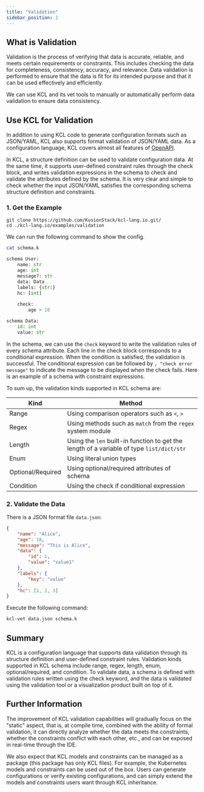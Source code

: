 ```yaml
---
title: "Validation"
sidebar_position: 2
---
```


## What is Validation

Validation is the process of verifying that data is accurate, reliable, and meets certain requirements or constraints. This includes checking the data for completeness, consistency, accuracy, and relevance. Data validation is performed to ensure that the data is fit for its intended purpose and that it can be used effectively and efficiently.

We can use KCL and its vet tools to manually or automatically perform data validation to ensure data consistency.

## Use KCL for Validation

In addition to using KCL code to generate configuration formats such as JSON/YAML, KCL also supports format validation of JSON/YAML data. As a configuration language, KCL covers almost all features of [OpenAPI](https://www.openapis.org/).

In KCL, a structure definition can be used to validate configuration data. At the same time, it supports user-defined constraint rules through the check block, and writes validation expressions in the schema to check and validate the attributes defined by the schema. It is very clear and simple to check whether the input JSON/YAML satisfies the corresponding schema structure definition and constraints.

### 1. Get the Example

```shell
git clone https://github.com/KusionStack/kcl-lang.io.git/
cd ./kcl-lang.io/examples/validation
```

We can run the following command to show the config.

```bash
cat schema.k
```

```python
schema User:
    name: str
    age: int
    message?: str
    data: Data
    labels: {str:}
    hc: [int]
        
    check:
        age > 10

schema Data:
    id: int
    value: str
```

In the schema, we can use the `check` keyword to write the validation rules of every schema attribute. Each line in the check block corresponds to a conditional expression. When the condition is satisfied, the validation is successful. The conditional expression can be followed by `, "check error message"` to indicate the message to be displayed when the check fails. Here is an example of a schema with constraint expressions.

To sum up, the validation kinds supported in KCL schema are:

| Kind              | Method                                                                                    |
| ----------------- | ----------------------------------------------------------------------------------------- |
| Range             | Using comparison operators such as `<`, `>`                                               |
| Regex             | Using methods such as `match` from the `regex` system module                              |
| Length            | Using the `len` built-in function to get the length of a variable of type `list/dict/str` |
| Enum              | Using literal union types                                                                 |
| Optional/Required | Using optional/required attributes of schema                                                |
| Condition         | Using the check if conditional expression                                                 |

### 2. Validate the Data

There is a JSON format file `data.json`:

```json
{
    "name": "Alice",
    "age": 18,
    "message": "This is Alice",
    "data": {
        "id": 1,
        "value": "value1"
    },
    "labels": {
        "key": "value"
    },
    "hc": [1, 2, 3]
}
```

Execute the following command:

```bash
kcl-vet data.json schema.k
```

## Summary

KCL is a configuration language that supports data validation through its structure definition and user-defined constraint rules. Validation kinds supported in KCL schema include range, regex, length, enum, optional/required, and condition. To validate data, a schema is defined with validation rules written using the check keyword, and the data is validated using the validation tool or a visualization product built on top of it.

## Further Information

The improvement of KCL validation capabilities will gradually focus on the "static" aspect, that is, at compile time, combined with the ability of formal validation, it can directly analyze whether the data meets the constraints, whether the constraints conflict with each other, etc., and can be exposed in real-time through the IDE.

We also expect that KCL models and constraints can be managed as a package (this package has only KCL files). For example, the Kubernetes models and constraints can be used out of the box. Users can generate configurations or verify existing configurations, and can simply extend the models and constraints users want through KCL inheritance.
